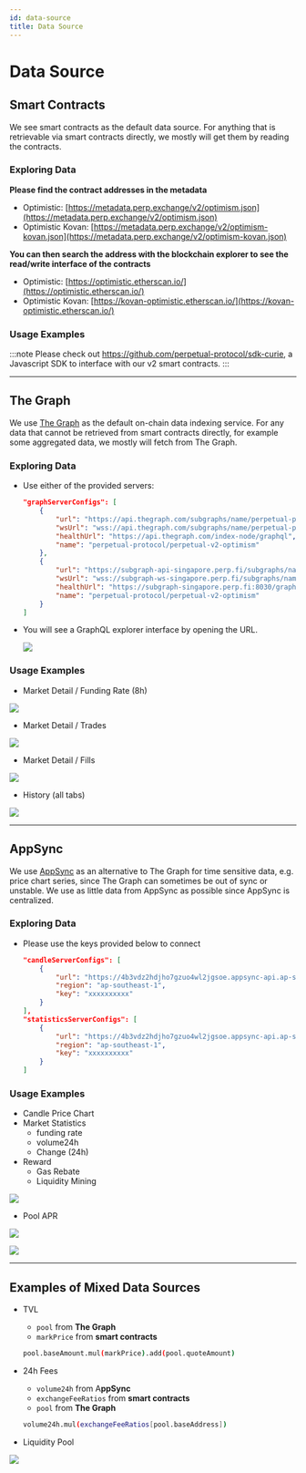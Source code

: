 ```yaml
---
id: data-source
title: Data Source
---
```


# Data Source 

## Smart Contracts

We see smart contracts as the default data source. For anything that is retrievable via smart contracts directly, we mostly will get them by reading the contracts.

### Exploring Data

**Please find the contract addresses in the metadata**

- Optimistic: [https://metadata.perp.exchange/v2/optimism.json](https://metadata.perp.exchange/v2/optimism.json)
- Optimistic Kovan: [https://metadata.perp.exchange/v2/optimism-kovan.json](https://metadata.perp.exchange/v2/optimism-kovan.json)

**You can then search the address with the blockchain explorer to see the read/write interface of the contracts**

- Optimistic: [https://optimistic.etherscan.io/](https://optimistic.etherscan.io/)
- Optimistic Kovan: [https://kovan-optimistic.etherscan.io/](https://kovan-optimistic.etherscan.io/)

### Usage Examples
:::note
Please check out https://github.com/perpetual-protocol/sdk-curie, a Javascript SDK to interface with our v2 smart contracts.
:::

---

## The Graph

We use [The Graph](https://thegraph.com/) as the default on-chain data indexing service. For any data that cannot be retrieved from smart contracts directly, for example some aggregated data, we mostly will fetch from The Graph.

### Exploring Data

- Use either of the provided servers:
    
    ```json
    "graphServerConfigs": [
    	{
    		"url": "https://api.thegraph.com/subgraphs/name/perpetual-protocol/perpetual-v2-optimism",
    		"wsUrl": "wss://api.thegraph.com/subgraphs/name/perpetual-protocol/perpetual-v2-optimism",
    		"healthUrl": "https://api.thegraph.com/index-node/graphql",
    		"name": "perpetual-protocol/perpetual-v2-optimism"
    	},
    	{
    		"url": "https://subgraph-api-singapore.perp.fi/subgraphs/name/perpetual-protocol/perpetual-v2-optimism",
    		"wsUrl": "wss://subgraph-ws-singapore.perp.fi/subgraphs/name/perpetual-protocol/perpetual-v2-optimism",
    		"healthUrl": "https://subgraph-singapore.perp.fi:8030/graphql",
    		"name": "perpetual-protocol/perpetual-v2-optimism"
    	}
    ]
    ```
    
- You will see a GraphQL explorer interface by opening the URL.
    
    ![](./images/graphiql_screenshot.png)
    

### Usage Examples

- Market Detail / Funding Rate (8h)
    

![](./images/funding_rate.png)
    
- Market Detail / Trades
    
![](./images/market_trades.png)
    
- Market Detail / Fills
    
![](./images/market_filled.png)
    
- History (all tabs)
    
![](./images/history.png)
    

---

## AppSync

We use [AppSync](https://aws.amazon.com/appsync/) as an alternative to The Graph for time sensitive data, e.g. price chart series, since The Graph can sometimes be out of sync or unstable. We use as little data from AppSync as possible since AppSync is centralized.

### Exploring Data

- Please use the keys provided below to connect
    
    ```json
    "candleServerConfigs": [
    	{
    		"url": "https://4b3vdz2hdjho7gzuo4wl2jgsoe.appsync-api.ap-southeast-1.amazonaws.com/graphql",
    		"region": "ap-southeast-1",
    		"key": "xxxxxxxxxx"
    	}
    ],
    "statisticsServerConfigs": [
    	{
    		"url": "https://4b3vdz2hdjho7gzuo4wl2jgsoe.appsync-api.ap-southeast-1.amazonaws.com/graphql",
    		"region": "ap-southeast-1",
    		"key": "xxxxxxxxxx"
    	}
    ]
    ```


### Usage Examples

- Candle Price Chart
- Market Statistics
    - funding rate
    - volume24h
    - Change (24h)
- Reward
    - Gas Rebate
    - Liquidity Mining
    
![](./images/reward.png)
    
- Pool APR
    
![](./images/pool_apr.png)

![](./images/pool_net_return.png)
    

---

## Examples of Mixed Data Sources

- TVL
    - `pool` from **The Graph**
    - `markPrice` from **smart contracts**
    
    ```bash
    pool.baseAmount.mul(markPrice).add(pool.quoteAmount)
    ```
    
- 24h Fees
    - `volume24h` from A**ppSync**
    - `exchangeFeeRatios` from **smart contracts**
    - `pool` from **The Graph**
    
    ```bash
    volume24h.mul(exchangeFeeRatios[pool.baseAddress])
    ```
    
- Liquidity Pool
    
![](./images/liquidity_pool.jpeg)
